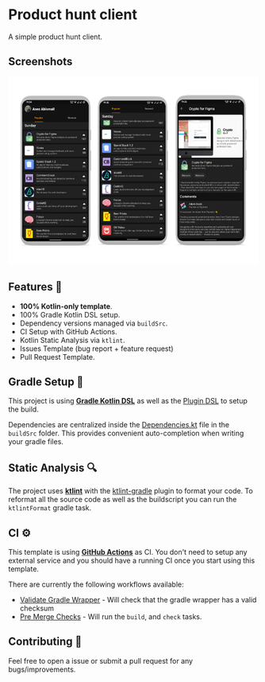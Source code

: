 # Product hunt client

A simple product hunt client.

## Screenshots

<div style="text-align:center">
    <img src="metadata/screenshots/hunt_dark.png"/>
</div>

## Features 🎨

- **100% Kotlin-only template**.
- 100% Gradle Kotlin DSL setup.
- Dependency versions managed via `buildSrc`.
- CI Setup with GitHub Actions.
- Kotlin Static Analysis via `ktlint`.
- Issues Template (bug report + feature request)
- Pull Request Template.

## Gradle Setup 🐘

This project is using [**Gradle Kotlin DSL**](https://docs.gradle.org/current/userguide/kotlin_dsl.html) as well as the [Plugin DSL](https://docs.gradle.org/current/userguide/plugins.html#sec:plugins_block) to setup the build.

Dependencies are centralized inside the [Dependencies.kt](buildSrc/src/main/java/Dependencies.kt) file in the `buildSrc` folder. This provides convenient auto-completion when writing your gradle files.

## Static Analysis 🔍

The project uses [**ktlint**](https://github.com/pinterest/ktlint) with the [ktlint-gradle](https://github.com/jlleitschuh/ktlint-gradle) plugin to format your code. To reformat all the source code as well as the buildscript you can run the `ktlintFormat` gradle task.

## CI ⚙️

This template is using [**GitHub Actions**](https://github.com/cortinico/kotlin-android-template/actions) as CI. You don't need to setup any external service and you should have a running CI once you start using this template.

There are currently the following workflows available:

- [Validate Gradle Wrapper](.github/workflows/gradle-wrapper-validation.yml) - Will check that the gradle wrapper has a valid checksum
- [Pre Merge Checks](.github/workflows/build-and-check.yaml) - Will run the `build`, and `check` tasks.

## Contributing 🤝

Feel free to open a issue or submit a pull request for any bugs/improvements.
